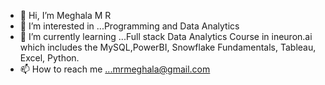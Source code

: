 - 👋 Hi, I’m Meghala M R
- 👀 I’m interested in ...Programming and Data Analytics
- 🌱 I’m currently learning ...Full stack Data Analytics Course in ineuron.ai which includes the MySQL,PowerBI, Snowflake Fundamentals, Tableau, Excel, Python. 
- 📫 How to reach me ...mrmeghala@gmail.com

<!---
Meghalamr/Meghalamr is a ✨ special ✨ repository because its `README.md` (this file) appears on your GitHub profile.
You can click the Preview link to take a look at your changes.
--->
